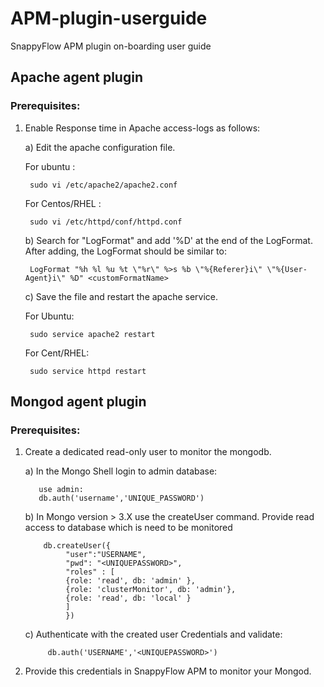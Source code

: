 # APM-plugin-userguide
SnappyFlow APM plugin on-boarding user guide

## Apache agent plugin

### Prerequisites:
1. Enable Response time in Apache access-logs as follows:

    a) Edit the apache configuration file. 
    
      For ubuntu :
      
        sudo vi /etc/apache2/apache2.conf
      
      For Centos/RHEL :
      
        sudo vi /etc/httpd/conf/httpd.conf
      
   b) Search for "LogFormat" and add '%D' at the end of the LogFormat. After adding, the LogFormat should be similar to:
     
        LogFormat "%h %l %u %t \"%r\" %>s %b \"%{Referer}i\" \"%{User-Agent}i\" %D" <customFormatName>
      
   c) Save the file and restart the apache service.
   
      For Ubuntu:
      
        sudo service apache2 restart
      
      For Cent/RHEL:
      
        sudo service httpd restart
      
## Mongod agent plugin

### Prerequisites:
1. Create a dedicated read-only user to monitor the mongodb.

    a) In the Mongo Shell login to admin database:
          
          use admin:
          db.auth('username','UNIQUE_PASSWORD')
    b) In Mongo version > 3.X use the createUser command. Provide read access to database which is need to be monitored
           
           db.createUser({
                "user":"USERNAME",
                "pwd": "<UNIQUEPASSWORD>",
                "roles" : [
                {role: 'read', db: 'admin' },
                {role: 'clusterMonitor', db: 'admin'},
                {role: 'read', db: 'local' }
                ]
                })
    c) Authenticate with the created user Credentials and validate:
            
            db.auth('USERNAME','<UNIQUEPASSWORD>')
            
2. Provide this credentials in SnappyFlow APM to monitor your Mongod.
       
     
